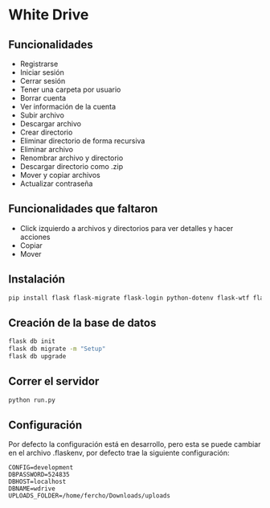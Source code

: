 # White Drive

## Funcionalidades
- Registrarse
- Iniciar sesión
- Cerrar sesión
- Tener una carpeta por usuario
- Borrar cuenta
- Ver información de la cuenta
- Subir archivo
- Descargar archivo
- Crear directorio
- Eliminar directorio de forma recursiva
- Eliminar archivo
- Renombrar archivo y directorio
- Descargar directorio como .zip
- Mover y copiar archivos
- Actualizar contraseña


## Funcionalidades que faltaron
- Click izquierdo a archivos y directorios para ver detalles y hacer acciones
- Copiar
- Mover


## Instalación

```sh
pip install flask flask-migrate flask-login python-dotenv flask-wtf flask-migrate psycopg2-binary Flask Werkzeug alembic SQLAlchemy Flask-SQLAlchemy
```

## Creación de la base de datos

```sh
flask db init
flask db migrate -m "Setup"
flask db upgrade
```

## Correr el servidor

```sh
python run.py
```

## Configuración

Por defecto la configuración está en desarrollo, pero esta se puede cambiar en el archivo .flaskenv, por defecto trae la siguiente configuración:

```
CONFIG=development
DBPASSWORD=524835
DBHOST=localhost
DBNAME=wdrive
UPLOADS_FOLDER=/home/fercho/Downloads/uploads
```